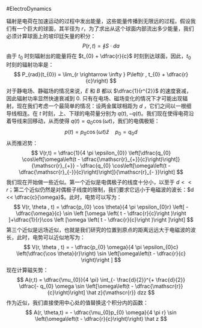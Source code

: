 #ElectroDynamics 

辐射是电荷在加速运动的过程中发出能量，这些能量传播到无限远的过程。假设我们有一个巨大的球面，其半径为 $r$，为了求出从这个球面内部流出多少能量，我们必须计算球面上的坡印廷矢量的积分：
$$
P(r,t) = \oint S \cdot da
$$
由于 $t_{0}$ 时刻辐射出的能量将在 $t_{0} + \dfrac{r}{c}$ 时刻到达球面，因此，$t_{0}$ 时刻的辐射功率是：
$$
P_{rad}(t_{0}) = \lim_{r \rightarrow \infty } P\left(r , t_{0} + \dfrac{r}{c}\right)
$$
对于静电场、静磁场的情况来说，$E$ 和 $B$ 都以 $\dfrac{1}{r^{2}}$ 的速度衰减，因此辐射功率显然快速衰减到 0. 只有在电场、磁场变化的情况下才可能出现辐射。现在我们考虑一个最简单的情况：设两金属球相距为 $d$ ，它们之间以一根细导线相连。在 $t$ 时刻，上、下球的电荷量分别为 $q (t), - q(t)$。我们现在使得电荷沿着导线来回移动，从而使得 $q (t) = q_{0}\cos (\omega t)$，我们的电偶极矩：
$$
p(t)  = p_{0} \cos  (\omega t)  \hat z \quad  p_{0}= q_{0}d
$$
从而推迟势：
$$
V(r,t) =  \dfrac{1}{4 \pi \epsilon_{0}} \left[\dfrac{q_{0} \cos\left[\omega\left(t - \dfrac{\mathscr{r}_{+}}{c}\right)\right]}{\mathscr{r}_{+}} - \dfrac{q_{0} \cos\left[\omega\left(t - \dfrac{\mathscr{r}_{-}}{c}\right)\right]}{\mathscr{r}_{- }}\right]
$$
我们现在开始做一些近似。第一个近似是电偶极子的线度十分小，以至于 $d << r$；第二个近似仍然是对偶极子线度的限制，我们要求它远小于电磁波的波长：$d << \dfrac{c}{\omega}$。此时，电势可以写为：
$$
V(r, \theta , t) = \dfrac{p_{0} \cos \theta}{4 \pi  \epsilon_{0}r} \left[ - \dfrac{\omega}{c} \sin \left [\omega \left( t   - \dfrac{r}{c}\right )\right ]+\dfrac{1}{r}\cos  \left [\omega \left( t   - \dfrac{r}{c}\right )\right ]\right]
$$
第三个近似是远场近似，也就是我们研究的位置到原点的距离远远大于电磁波的波长，此时，电势可以近似地写为：
$$
V(r, \theta , t)  =  - \dfrac{p_{0} \omega}{4 \pi \epsilon_{0}c} \left(\dfrac{\cos  \theta}{r}\right)    \sin  \left[\omega\left(t - \dfrac{r}{c} \right)\right ]
$$
现在计算磁矢势：
$$
A(r,t) = \dfrac{\mu_{0}}{4 \pi} \int_{- \frac{d}{2}}^{+ \frac{d}{2}} \dfrac{- q_{0} \omega \sin \left[\omega\left(t  - \dfrac{\mathscr{r}}{c}\right)\right] \hat z}{\mathscr{r}} dzz
$$
作为近似，我们直接使用中心处的值替换这个积分内的函数：
$$
A(r, \theta,t) = - \dfrac{\mu_{0}p_{0} \omega}{4 \pi r} \sin \left(\omega\left(t - \dfrac{r}{c}\right)\right) \hat z
$$
